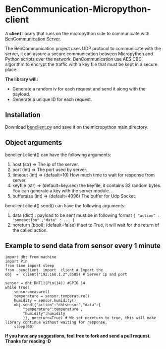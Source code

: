 
# BenCommunication-Micropython-client
A **client** library that runs on the micropython side to communicate with [BenCommunication Server](link.com).

The BenCommunication project uses UDP protocol to communicate with the server, it can assure a secure communication between Micropython and Python scripts over the network.
BenCommunication use AES CBC algorithm to encrypt the traffic with a key file that must be kept in a secure place.

**The library will:**

 - Generate a random iv for each request and send it along with the
   payload.
 - Generate a unique ID for each request.
## Installation
Download [benclient.py](link.com) and save it on the micropython main directory.

## Object arguments
benclient.client() can have the following arguments:
 1. host (str) => The ip of the server.
 2. port (int) => The port used by server.
 3. timeout (int) => (default=10) How much time to wait for response from server.
 4. keyfile (str) => (default=key.sec) the keyfile, it contains 32 random bytes. You can generate a key with the server module. .
 5. buffersize (int) => (default=4096) The buffer for Udp Socket.
 
 benclient.client().send() can have the following arguments:
 
 1. data (dict) : payload to be sent must be in following format `{ "action" : "someaction" ,"data" : ... }`
 2. noreturn (bool): (default=false) if set to True, it will wait for the return of the called action.

## Example to send data from sensor every 1 minute

    import dht from machine 
    import Pin
    from time import sleep
    from  benclient  import  client # Import the 
	obj  =  client("192.168.1.2",8585) # Server ip and port
    
    sensor = dht.DHT11(Pin(14)) #GPIO 14
    while True:
		sensor.measure() 
		temperature = sensor.temperature() 
		humidity = sensor.humidity()
		obj.send({"action":"dhtsensor","data":{
			"temperature":temperature , 
			"humidity":humidity 
			}}, noreturn=True) # We set noreturn to true, this will make library continue without waiting for response.
		sleep(60)
		
**If you have any suggestions, feel free to fork and send a pull request.**
**Thanks for reading :D**
  
 
